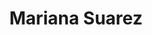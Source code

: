 ---
title: "Mariana Suarez"
url: /ciudad-autonoma-de-buenos-aires/mariana-suarez/
shop: Kosmetik
---